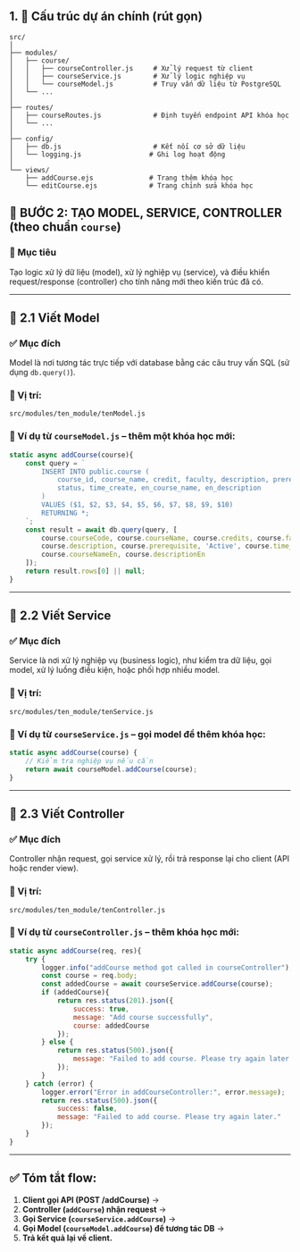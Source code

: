 ## 1. 📂 Cấu trúc dự án chính (rút gọn)
```
src/
│
├── modules/
│   ├── course/
│   │   ├── courseController.js     # Xử lý request từ client
│   │   ├── courseService.js        # Xử lý logic nghiệp vụ
│   │   └── courseModel.js          # Truy vấn dữ liệu từ PostgreSQL
│   └── ...
│
├── routes/
│   ├── courseRoutes.js             # Định tuyến endpoint API khóa học
│   └── ...
│
├── config/
│   ├── db.js                       # Kết nối cơ sở dữ liệu
│   └── logging.js                 # Ghi log hoạt động
│
└── views/
    ├── addCourse.ejs              # Trang thêm khóa học
    └── editCourse.ejs             # Trang chỉnh sửa khóa học
```

## 🧩 BƯỚC 2: TẠO MODEL, SERVICE, CONTROLLER (theo chuẩn `course`)

### 🎯 Mục tiêu

Tạo logic xử lý dữ liệu (model), xử lý nghiệp vụ (service), và điều khiển request/response (controller) cho tính năng mới theo kiến trúc đã có.

---

## 🔹 2.1 Viết Model

### ✅ Mục đích

Model là nơi tương tác trực tiếp với database bằng các câu truy vấn SQL (sử dụng `db.query()`).

### 📁 Vị trí:

`src/modules/ten_module/tenModel.js`

### 🧪 Ví dụ từ `courseModel.js` – thêm một khóa học mới:

```js
static async addCourse(course){
    const query = `
        INSERT INTO public.course (
            course_id, course_name, credit, faculty, description, prerequisite,
            status, time_create, en_course_name, en_description
        )
        VALUES ($1, $2, $3, $4, $5, $6, $7, $8, $9, $10)
        RETURNING *;
    `;
    const result = await db.query(query, [
        course.courseCode, course.courseName, course.credits, course.faculty,
        course.description, course.prerequisite, 'Active', course.time_create,
        course.courseNameEn, course.descriptionEn
    ]);
    return result.rows[0] || null;
}
```

---

## 🔹 2.2 Viết Service

### ✅ Mục đích

Service là nơi xử lý nghiệp vụ (business logic), như kiểm tra dữ liệu, gọi model, xử lý luồng điều kiện, hoặc phối hợp nhiều model.

### 📁 Vị trí:

`src/modules/ten_module/tenService.js`

### 🧪 Ví dụ từ `courseService.js` – gọi model để thêm khóa học:

```js
static async addCourse(course) {
    // Kiểm tra nghiệp vụ nếu cần
    return await courseModel.addCourse(course);
}
```

---

## 🔹 2.3 Viết Controller

### ✅ Mục đích

Controller nhận request, gọi service xử lý, rồi trả response lại cho client (API hoặc render view).

### 📁 Vị trí:

`src/modules/ten_module/tenController.js`

### 🧪 Ví dụ từ `courseController.js` – thêm khóa học mới:

```js
static async addCourse(req, res){
    try {
        logger.info("addCourse method got called in courseController");
        const course = req.body;
        const addedCourse = await courseService.addCourse(course);
        if (addedCourse){
            return res.status(201).json({
                success: true,
                message: "Add course successfully",
                course: addedCourse
            });
        } else {
            return res.status(500).json({
                message: "Failed to add course. Please try again later."
            });
        }
    } catch (error) {
        logger.error("Error in addCourseController:", error.message);
        return res.status(500).json({
            success: false,
            message: "Failed to add course. Please try again later."
        });
    }
}
```

---

## ✅ Tóm tắt flow:

1. **Client gọi API (POST /addCourse)** →
2. **Controller (`addCourse`) nhận request** →
3. **Gọi Service (`courseService.addCourse`)** →
4. **Gọi Model (`courseModel.addCourse`) để tương tác DB** →
5. **Trả kết quả lại về client.**


